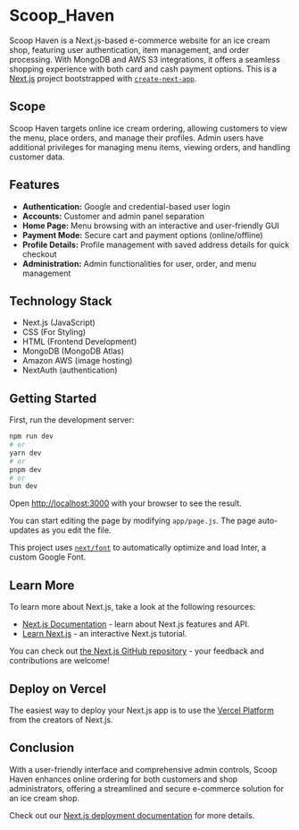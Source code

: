 # Scoop_Haven  
Scoop Haven is a Next.js-based e-commerce website for an ice cream shop, featuring user authentication, item management, and order processing. With MongoDB and AWS S3 integrations, it offers a seamless shopping experience with both card and cash payment options.
This is a [Next.js](https://nextjs.org/) project bootstrapped with [`create-next-app`](https://github.com/vercel/next.js/tree/canary/packages/create-next-app).

## Scope
Scoop Haven targets online ice cream ordering, allowing customers to view the menu, place orders, and manage their profiles. Admin users have additional privileges for managing menu items, viewing orders, and handling customer data.  

## Features

- **Authentication:** Google and credential-based user login
- **Accounts:** Customer and admin panel separation
- **Home Page:** Menu browsing with an interactive and user-friendly GUI
- **Payment Mode:** Secure cart and payment options (online/offline)
- **Profile Details:** Profile management with saved address details for quick checkout
- **Administration:** Admin functionalities for user, order, and menu management

## Technology Stack

- Next.js (JavaScript)
- CSS (For Styling)
- HTML (Frontend Development)
- MongoDB (MongoDB Atlas)
- Amazon AWS (image hosting)
- NextAuth (authentication)

## Getting Started

First, run the development server:

```bash
npm run dev
# or
yarn dev
# or
pnpm dev
# or
bun dev
```

Open [http://localhost:3000](http://localhost:3000) with your browser to see the result.

You can start editing the page by modifying `app/page.js`. The page auto-updates as you edit the file.

This project uses [`next/font`](https://nextjs.org/docs/basic-features/font-optimization) to automatically optimize and load Inter, a custom Google Font.

## Learn More

To learn more about Next.js, take a look at the following resources:

- [Next.js Documentation](https://nextjs.org/docs) - learn about Next.js features and API.
- [Learn Next.js](https://nextjs.org/learn) - an interactive Next.js tutorial.

You can check out [the Next.js GitHub repository](https://github.com/vercel/next.js/) - your feedback and contributions are welcome!

## Deploy on Vercel

The easiest way to deploy your Next.js app is to use the [Vercel Platform](https://vercel.com/new?utm_medium=default-template&filter=next.js&utm_source=create-next-app&utm_campaign=create-next-app-readme) from the creators of Next.js.  

## Conclusion
With a user-friendly interface and comprehensive admin controls, Scoop Haven enhances online ordering for both customers and shop administrators, offering a streamlined and secure e-commerce solution for an ice cream shop.

Check out our [Next.js deployment documentation](https://nextjs.org/docs/deployment) for more details.
